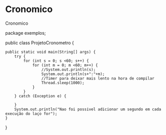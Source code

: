 # Cronomico
Cronomico

package exemplos;

public class ProjetoCronometro {

	public static void main(String[] args) {
		try {
			for (int s = 0; s <60; s++) {
				for (int m = 0; m <60; m++) {
					//System.out.println(s);
					System.out.println(s+":"+m);
					//Timer para deixar mais lento na hora de compilar
					Thread.sleep(1000);
				}
			}
		} catch (Exception e) {
			
		}
		System.out.println("Nao foi possivel adicionar um segundo em cada execução do laço for");
	}

}

